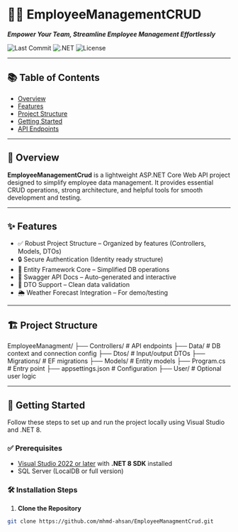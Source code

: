 # 👨‍💼  EmployeeManagementCRUD

_**Empower Your Team, Streamline Employee Management Effortlessly**_

![Last Commit](https://img.shields.io/github/last-commit/mhmd-ahsan/EmployeeManagmentCrud)
![.NET](https://img.shields.io/badge/.NET-8.0-blue)
![License](https://img.shields.io/badge/license-MIT-green)

---

## 📚 Table of Contents

- [Overview](#-overview)
- [Features](#-features)
- [Project Structure](#-project-structure)
- [Getting Started](#-getting-started)
- [API Endpoints](#-api-endpoints)

---

## 📖 Overview

**EmployeeManagementCrud** is a lightweight ASP.NET Core Web API project designed to simplify employee data management. It provides essential CRUD operations, strong architecture, and helpful tools for smooth development and testing.

---

## ✨ Features

- ✅ Robust Project Structure – Organized by features (Controllers, Models, DTOs)
- 🔒 Secure Authentication (Identity ready structure)
- 💾 Entity Framework Core – Simplified DB operations
- 📘 Swagger API Docs – Auto-generated and interactive
- 📨 DTO Support – Clean data validation
- 🌦️ Weather Forecast Integration – For demo/testing

---

## 🏗 Project Structure

EmployeeManagment/
├── Controllers/ # API endpoints
├── Data/ # DB context and connection config
├── Dtos/ # Input/output DTOs
├── Migrations/ # EF migrations
├── Models/ # Entity models
├── Program.cs # Entry point
├── appsettings.json # Configuration
├── User/ # Optional user logic

---

## 🚀 Getting Started

Follow these steps to set up and run the project locally using Visual Studio and .NET 8.

### ✅ Prerequisites

- [Visual Studio 2022 or later](https://visualstudio.microsoft.com/) with **.NET 8 SDK** installed
- SQL Server (LocalDB or full version)

### 🛠 Installation Steps

1. **Clone the Repository**

```bash
git clone https://github.com/mhmd-ahsan/EmployeeManagmentCrud.git
